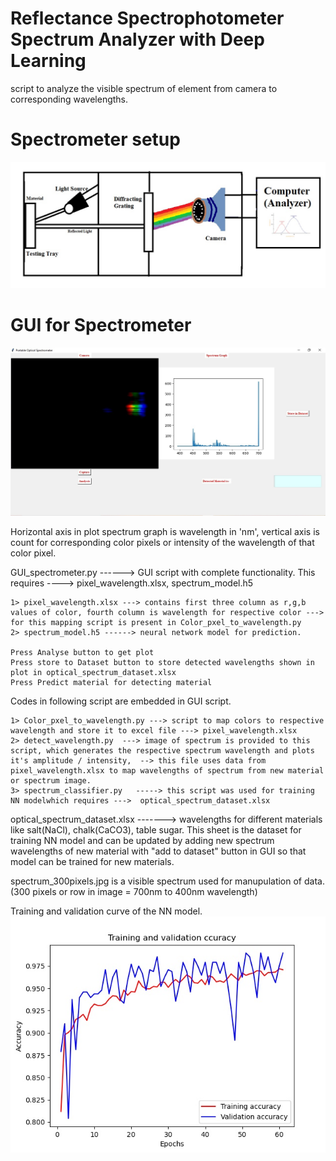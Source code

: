 # Reflectance Spectrophotometer Spectrum Analyzer with Deep Learning
script to analyze the visible spectrum of element from camera to corresponding wavelengths.

# Spectrometer setup
![This is an image](https://github.com/P-wagh/Reflectance_Spectrophotometer_Spectrum_Analyzer/blob/main/spectrometer_diagram.jpg)

# GUI for Spectrometer
![This is an image](https://github.com/P-wagh/Reflectance_Spectrophotometer_Spectrum_Analyzer/blob/main/al%20foil.jpg)

Horizontal axis in plot spectrum graph is wavelength in 'nm', vertical axis is count for corresponding color pixels or intensity of the wavelength of that color pixel.

GUI_spectrometer.py   ------>  GUI script with complete functionality. This requires  ----> pixel_wavelength.xlsx, spectrum_model.h5

    1> pixel_wavelength.xlsx ---> contains first three column as r,g,b values of color, fourth column is wavelength for respective color ---> for this mapping script is present in Color_pxel_to_wavelength.py
    2> spectrum_model.h5 ------> neural network model for prediction.
    
    Press Analyse button to get plot
    Press store to Dataset button to store detected wavelengths shown in plot in optical_spectrum_dataset.xlsx
    Press Predict material for detecting material


Codes in following script are embedded in GUI script.

    1> Color_pxel_to_wavelength.py ---> script to map colors to respective wavelength and store it to excel file ---> pixel_wavelength.xlsx
    2> detect_wavelength.py  ---> image of spectrum is provided to this script, which generates the respective spectrum wavelength and plots it's amplitude / intensity,  --> this file uses data from pixel_wavelength.xlsx to map wavelengths of spectrum from new material or spectrum image.
    3> spectrum_classifier.py   -----> this script was used for training NN modelwhich requires --->  optical_spectrum_dataset.xlsx

optical_spectrum_dataset.xlsx  -------> wavelengths for different materials like salt(NaCl), chalk(CaCO3), table sugar. This sheet is the dataset for training NN model and can be updated by adding new spectrum wavelengths of new material with "add to dataset" button in GUI so that model can be trained for new materials.

spectrum_300pixels.jpg   is a visible spectrum used for manupulation of data. (300 pixels or row in image = 700nm to 400nm wavelength)

Training and validation curve of the NN model.
![This is an image](https://github.com/P-wagh/Reflectance_Spectrophotometer_Spectrum_Analyzer/blob/main/training_and_validation_curve.jpeg)
